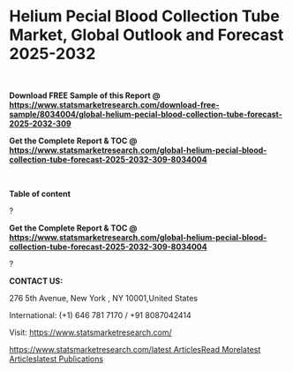 <h1>Helium Pecial Blood Collection Tube Market, Global Outlook and Forecast 2025-2032</h1><br/><p><strong>Download FREE Sample of this Report @ <a href="https://www.statsmarketresearch.com/download-free-sample/8034004/global-helium-pecial-blood-collection-tube-forecast-2025-2032-309">https://www.statsmarketresearch.com/download-free-sample/8034004/global-helium-pecial-blood-collection-tube-forecast-2025-2032-309</a></strong></p>
 
 
 
 <div><b>Get the Complete Report & TOC @ <a href="https://www.statsmarketresearch.com/global-helium-pecial-blood-collection-tube-forecast-2025-2032-309-8034004">https://www.statsmarketresearch.com/global-helium-pecial-blood-collection-tube-forecast-2025-2032-309-8034004</a></b></div>
 
 
 
 <p><br />
 
 <b>Table of content</b></p>
 
 
 
 <p>? </p>
 
 
 
 <div><b>Get the Complete Report & TOC @ <a href="https://www.statsmarketresearch.com/global-helium-pecial-blood-collection-tube-forecast-2025-2032-309-8034004">https://www.statsmarketresearch.com/global-helium-pecial-blood-collection-tube-forecast-2025-2032-309-8034004</a></b></div>
 
 
 
 <p>? </p>
 
 
 
 <p><b>CONTACT US:</b><br />
 
 276 5th Avenue, New York , NY 10001,United States<br />
 
 International: (+1) 646 781 7170 / +91 8087042414<br />
 
 Visit: <a href="https://www.statsmarketresearch.com/">https://www.statsmarketresearch.com/</a><br />
 
 <a href="https://gyeongbokgung.com">https://www.statsmarketresearch.com/</a><a href="https://hallyeomaritime.com">latest Articles</a><a href="https://jingwansa.com">Read More</a><a href="https://nguoiviet.jp/">latest Articles</a><a href="https://www.intelmarketresearch.com/">latest Publications</a></p>